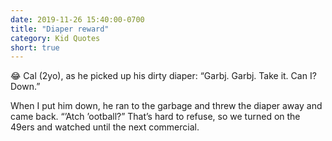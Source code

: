 ```yaml
---
date: 2019-11-26 15:40:00-0700
title: "Diaper reward"
category: Kid Quotes
short: true
---
```


😂 Cal (2yo), as he picked up his dirty diaper: “Garbj. Garbj. Take it. Can I? Down.”

When I put him down, he ran to the garbage and threw the diaper away and came back. “’Atch ’ootball?” That’s hard to refuse, so we turned on the 49ers and watched until the next commercial.
